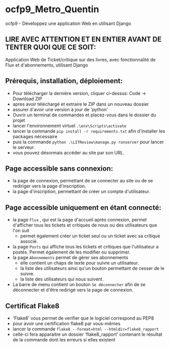 # ocfp9_Metro_Quentin
ocfp9 - Développez une application Web en utilisant Django

## LIRE AVEC ATTENTION ET EN ENTIER AVANT DE TENTER QUOI QUE CE SOIT:
Application Web de Ticket/critique sur des livres, avec fonctionnalité de Flux et d'abonnements, utilisant Django

## Prérequis, installation, déploiement:
- Pour télécharger la dernière version, cliquer ci-dessus: Code -> Download ZIP
- apres avoir téléchargé et extraire le ZIP dans un nouveau dossier
- assurer d'avoir une version à jour de 'python'
- Ouvrir un terminal de commandes et placez-vous dans le dossier du projet
- lancer l'environnement virtuel `.\env\Scripts\activate`
- lancer la commande `pip install -r requirements.txt` afin d'installer les packages nécessaire
- puis la commande `python .\LITReview\manage.py runserver` pour lancer le serveur.
- vous pouvez désormais accéder au site par son URL.

## Page accessible sans connexion:
- la page de connexion, permettant de se connecter au site ou de se rediriger vers la page d'inscription.
- la page d'inscription, permettant de créer un compte d'utilisateur.


## Page accessible uniquement en étant connecté:
- la page `Flux` , qui est la page d'accueil après connexion, permet d'afficher tous les tickets et critiques de nous ou des utilisateurs que l'on suit
  -  permet également créer un ticket seul ou un ticket avec sa critique associé.
- la page `Posts` qui affiche tous les tickets et critiques que l'utilisateur a postés. Permet également de les modifier ou supprimer.
- la page `Abonnements` permet de gérer ses abonnements
  - elle contient un chaps de texte pour suivre un utilisateur.
  - la liste des utilisateurs ainsi qu'un bouton permettant de cesser de le suivre.
  - la liste des utilisateurs qui nous suivent.
- La barre de menu contient un bouton `Se déconnecter` afin de se déconnecter et d'être redirigé vers la page de connexion.

## Certificat Flake8
- 'Flake8' vous permet de verifier que le logiciel correspond au PEP8
- pour avoir une certification flake8 par vous-mêmes
- lancer la commande `flake8 --format=html --htmldir=flake8_rapport`
- celle-ci fera apparaitre un dossier 'flake8_rapport' contenant le résultat de la commande dont les erreurs si elles existent
